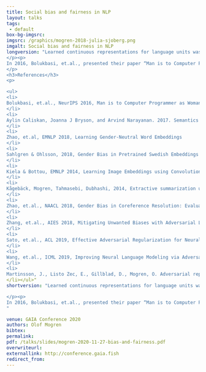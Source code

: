 ```yaml
---
title: Social bias and fairness in NLP
layout: talks
tags:
 - default
box-bg-imgsrc: 
imgsrc: /graphics/mogren-2018-julia-sjoberg.png
imgalt: Social bias and fairness in NLP
longversion: "Learned continuous representations for language units was the first trembling steps of making neural networks useful for natural language processing (NLP), and promised a future with semantically rich representations for downstream solutions. NLP has now seen some of the progress that previously happened in image processing: the availability of increased computing power and the development of algorithms have allowed people to train larger models that perform better than ever. Such models also make it possible to use transfer learning for language tasks, thus leveraging large widely available datasets.
</p><p>
In 2016, Bolukbasi, et.al., presented their paper “Man is to Computer Programmer as Woman is to Homemaker? Debiasing Word Embeddings”, shedding lights on some of the gender bias that was available in trained word embeddings at the time. Datasets obviously encode the social bias that surrounds us, and models trained on that data may expose the bias in their decisions. It is important to be aware of what information a learned system is basing its predictions on. Some solutions have been proposed to limit the expression of societal bias in NLP systems. These include techniques such as data augmentation and representation calibration. Similar approaches may also be relevant for privacy and disentangled representations. In this talk, we’ll discuss some of these issues, and go through some of the solutions that have been proposed recently.
</p>
<h3>References</h3>
<p>

<ul>
<li>
Bolukbasi, et.al., NeurIPS 2016, Man is to Computer Programmer as Woman is to Homemaker? Debiasing Word Embeddings
</li>
<li>
Aylin Caliskan, Joanna J Bryson, and Arvind Narayanan. 2017. Semantics derived automatically from language corpora contain human-like biases. Science 356(6334):183–186
</li>
<li>
Zhao, et.al, EMNLP 2018, Learning Gender-Neutral Word Embeddings
</li>
<li>
Sahlgren & Ohlsson, 2018, Gender Bias in Pretrained Swedish Embeddings
</li>
<li>
Kiela & Bottou, EMNLP 2014, Learning Image Embeddings using Convolutional Neural Networks for Improved Multi-Modal Semantics
</li>
<li>
Kågebäck, Mogren, Tahmasebi, Dubhashi, 2014, Extractive summarization using continuous vector space models
</li>
<li>
Zhao, et.al., NAACL 2018, Gender Bias in Coreference Resolution: Evaluation and Debiasing Methods
</li>
<li>
Zhang, et.al., AIES 2018, Mitigating Unwanted Biases with Adversarial Learning
</li>
<li>
Sato, et.al., ACL 2019, Effective Adversarial Regularization for Neural Machine Translation
</li>
<li>
Wang, et.al., ICML 2019, Improving Neural Language Modeling via Adversarial Training
</li>
<li>
Martinsson, J., Listo Zec, E., Gillblad, D., Mogren, O. Adversarial representation learning for synthetic replacement of private attributes. <a href="https://arxiv.org/abs/2006.08039">https://arxiv.org/abs/2006.08039</a>, 2020.
</li></ul>"
shortversion: "Learned continuous representations for language units was the first trembling steps of making neural networks useful for natural language processing (NLP), and promised a future with semantically rich representations for downstream solutions. NLP has now seen some of the progress that previously happened in image processing: the availability of increased computing power and the development of algorithms have allowed people to train larger models that perform better than ever. Such models also make it possible to use transfer learning for language tasks, thus leveraging large widely available datasets.

</p><p>
In 2016, Bolukbasi, et.al., presented their paper “Man is to Computer Programmer as Woman is to Homemaker? Debiasing Word Embeddings”, shedding lights on some of the gender bias that was available in trained word embeddings at the time. Datasets obviously encode the social bias that surrounds us, and models trained on that data may expose the bias in their decisions. It is important to be aware of what information a learned system is basing its predictions on. Some solutions have been proposed to limit the expression of societal bias in NLP systems. These include techniques such as data augmentation and representation calibration. Similar approaches may also be relevant for privacy and disentangled representations. In this talk, we’ll discuss some of these issues, and go through some of the solutions that have been proposed recently.
"

venue: GAIA Conference 2020
authors: Olof Mogren
bibtex: 
permalink:
pdf: /talks/slides/mogren-2020-11-27-bias-and-fairness.pdf
overwriteurl: 
externallink: http://conference.gaia.fish
redirect_from:
---
```

